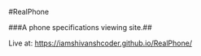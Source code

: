 
#RealPhone

###A phone specifications viewing site.##

Live at:
https://iamshivanshcoder.github.io/RealPhone/
